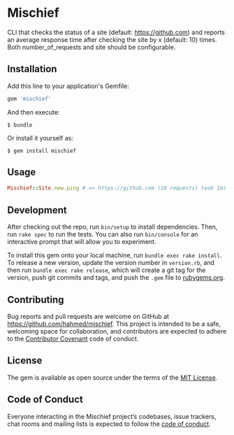 # Mischief

CLI that checks the status of a site (default: https://github.com) and reports an average response time after checking the site by x (default: 10) times. Both number_of_requests and site should be configurable.

## Installation

Add this line to your application's Gemfile:

```ruby
gem 'mischief'
```

And then execute:

    $ bundle

Or install it yourself as:

    $ gem install mischief

## Usage

```ruby
Mischief::Site.new.ping # => https://github.com (10 requests) took 1ms 🤔
```

## Development

After checking out the repo, run `bin/setup` to install dependencies. Then, run `rake spec` to run the tests. You can also run `bin/console` for an interactive prompt that will allow you to experiment.

To install this gem onto your local machine, run `bundle exec rake install`. To release a new version, update the version number in `version.rb`, and then run `bundle exec rake release`, which will create a git tag for the version, push git commits and tags, and push the `.gem` file to [rubygems.org](https://rubygems.org).

## Contributing

Bug reports and pull requests are welcome on GitHub at https://github.com/hahmed/mischief. This project is intended to be a safe, welcoming space for collaboration, and contributors are expected to adhere to the [Contributor Covenant](http://contributor-covenant.org) code of conduct.

## License

The gem is available as open source under the terms of the [MIT License](http://opensource.org/licenses/MIT).

## Code of Conduct

Everyone interacting in the Mischief project’s codebases, issue trackers, chat rooms and mailing lists is expected to follow the [code of conduct](https://github.com/hahmed/mischief/blob/master/CODE_OF_CONDUCT.md).
